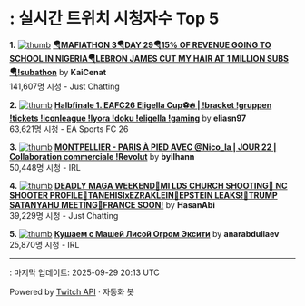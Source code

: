 # : 실시간 트위치 시청자수 Top 5

**1.** [![thumb](https://static-cdn.jtvnw.net/previews-ttv/live_user_kaicenat-320x180.jpg)](https://twitch.tv/KaiCenat)
**[🪂MAFIATHON 3🪂DAY 29🪂15% OF REVENUE GOING TO SCHOOL IN NIGERIA🪂LEBRON JAMES CUT MY HAIR AT 1 MILLION SUBS🪂!subathon](https://twitch.tv/KaiCenat)** by **KaiCenat**<br>141,607명 시청  - Just Chatting

**2.** [![thumb](https://static-cdn.jtvnw.net/previews-ttv/live_user_eliasn97-320x180.jpg)](https://twitch.tv/eliasn97)
**[Halbfinale 1. EAFC26 Eligella Cup⚽🔥 |  !bracket !gruppen !tickets !iconleague !lyora !doku !eligella !gaming](https://twitch.tv/eliasn97)** by **eliasn97**<br>63,621명 시청  - EA Sports FC 26

**3.** [![thumb](https://static-cdn.jtvnw.net/previews-ttv/live_user_byilhann-320x180.jpg)](https://twitch.tv/byilhann)
**[MONTPELLIER - PARIS À PIED AVEC @Nico_la | JOUR 22 | Collaboration commerciale !Revolut](https://twitch.tv/byilhann)** by **byilhann**<br>50,448명 시청  - IRL

**4.** [![thumb](https://static-cdn.jtvnw.net/previews-ttv/live_user_hasanabi-320x180.jpg)](https://twitch.tv/HasanAbi)
**[DEADLY MAGA WEEKEND🚨MI LDS CHURCH SHOOTING🚨 NC SHOOTER PROFILE🚨TANEHISIxEZRAKLEIN🚨EPSTEIN LEAKS!🚨TRUMP SATANYAHU MEETING🚨FRANCE SOON!](https://twitch.tv/HasanAbi)** by **HasanAbi**<br>39,229명 시청  - Just Chatting

**5.** [![thumb](https://static-cdn.jtvnw.net/previews-ttv/live_user_anarabdullaev-320x180.jpg)](https://twitch.tv/anarabdullaev)
**[Кушаем с Машей Лисой Огром Эксити](https://twitch.tv/anarabdullaev)** by **anarabdullaev**<br>25,870명 시청  - IRL


---
: 마지막 업데이트: 2025-09-29 20:13 UTC

Powered by [Twitch API](https://dev.twitch.tv/docs/api/reference) · 자동화 봇